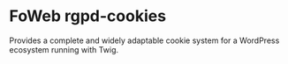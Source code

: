 # FoWeb rgpd-cookies

Provides a complete and widely adaptable cookie system for a WordPress ecosystem running with Twig.